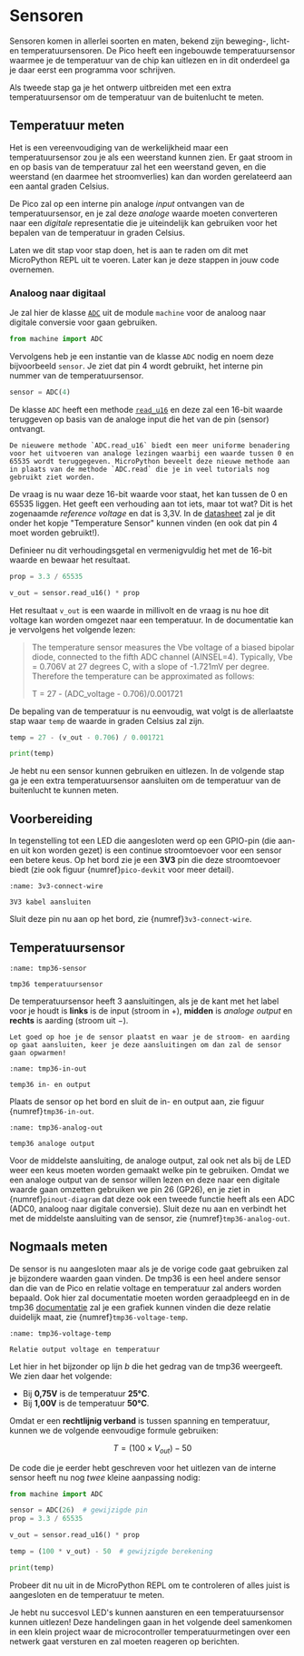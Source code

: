 # Sensoren

Sensoren komen in allerlei soorten en maten, bekend zijn beweging-, licht- en temperatuursensoren. De Pico heeft een ingebouwde temperatuursensor waarmee je de temperatuur van de chip kan uitlezen en in dit onderdeel ga je daar eerst een programma voor schrijven.

Als tweede stap ga je het ontwerp uitbreiden met een extra temperatuursensor om de temperatuur van de buitenlucht te meten.

## Temperatuur meten

Het is een vereenvoudiging van de werkelijkheid maar een temperatuursensor zou je als een weerstand kunnen zien. Er gaat stroom in en op basis van de temperatuur zal het een weerstand geven, en die weerstand (en daarmee het stroomverlies) kan dan worden gerelateerd aan een aantal graden Celsius.

De Pico zal op een interne pin analoge *input* ontvangen van de temperatuursensor, en je zal deze *analoge* waarde moeten converteren naar een *digitale* representatie die je uiteindelijk kan gebruiken voor het bepalen van de temperatuur in graden Celsius.

Laten we dit stap voor stap doen, het is aan te raden om dit met MicroPython REPL uit te voeren. Later kan je deze stappen in jouw code overnemen.

### Analoog naar digitaal

Je zal hier de klasse [`ADC`](https://docs.micropython.org/en/latest/library/machine.ADC.html) uit de module `machine` voor de analoog naar digitale conversie voor gaan gebruiken.

```python
from machine import ADC
```

Vervolgens heb je een instantie van de klasse `ADC` nodig en noem deze bijvoorbeeld `sensor`. Je ziet dat pin 4 wordt gebruikt, het interne pin nummer van de temperatuursensor.

```python
sensor = ADC(4)
```

De klasse `ADC` heeft een methode [`read_u16`](https://docs.micropython.org/en/latest/library/machine.ADC.html#machine.ADC.read_u16) en deze zal een 16-bit waarde teruggeven op basis van de analoge input die het van de pin (sensor) ontvangt.

```{attention}
De nieuwere methode `ADC.read_u16` biedt een meer uniforme benadering voor het uitvoeren van analoge lezingen waarbij een waarde tussen 0 en 65535 wordt teruggegeven. MicroPython beveelt deze nieuwe methode aan in plaats van de methode `ADC.read` die je in veel tutorials nog gebruikt ziet worden.
```

De vraag is nu waar deze 16-bit waarde voor staat, het kan tussen de 0 en 65535 liggen. Het geeft een verhouding aan tot iets, maar tot wat? Dit is het zogenaamde *reference voltage* en dat is 3,3V.
In de [datasheet](https://datasheets.raspberrypi.com/rp2040/rp2040-datasheet.pdf) zal je dit onder het kopje "Temperature Sensor" kunnen vinden (en ook dat pin 4 moet worden gebruikt!).

Definieer nu dit verhoudingsgetal en vermenigvuldig het met de 16-bit waarde en bewaar het resultaat.

```python
prop = 3.3 / 65535

v_out = sensor.read_u16() * prop
```

Het resultaat `v_out` is een waarde in millivolt en de vraag is nu hoe dit voltage kan worden omgezet naar een temperatuur. In de documentatie kan je vervolgens het volgende lezen:

> The temperature sensor measures the Vbe voltage of a biased bipolar diode, connected to the fifth ADC channel (AINSEL=4). Typically, Vbe = 0.706V at 27 degrees C, with a slope of -1.721mV per degree. Therefore the temperature can be approximated as follows:
>
> T = 27 - (ADC_voltage - 0.706)/0.001721

De bepaling van de temperatuur is nu eenvoudig, wat volgt is de allerlaatste stap waar `temp` de waarde in graden Celsius zal zijn.

```python
temp = 27 - (v_out - 0.706) / 0.001721

print(temp)
```

Je hebt nu een sensor kunnen gebruiken en uitlezen. In de volgende stap ga je een extra temperatuursensor aansluiten om de temperatuur van de buitenlucht te kunnen meten.

## Voorbereiding

In tegenstelling tot een LED die aangesloten werd op een GPIO-pin (die aan- en uit kon worden gezet) is een continue stroomtoevoer voor een sensor een betere keus. Op het bord zie je een **3V3** pin die deze stroomtoevoer biedt (zie ook figuur {numref}`pico-devkit` voor meer detail).

```{figure} ../circuits/pico_w_step_6.png
:name: 3v3-connect-wire

3V3 kabel aansluiten
```

Sluit deze pin nu aan op het bord, zie {numref}`3v3-connect-wire`.

## Temperatuursensor

```{figure} ../images/tmp36.png
:name: tmp36-sensor

tmp36 temperatuursensor
```

De temperatuursensor heeft 3 aansluitingen, als je de kant met het label voor je houdt is **links** is de input (stroom in $+$), **midden** is *analoge output* en **rechts** is aarding (stroom uit $-$).

```{attention}
Let goed op hoe je de sensor plaatst en waar je de stroom- en aarding op gaat aansluiten, keer je deze aansluitingen om dan zal de sensor gaan opwarmen!
```

```{figure} ../circuits/pico_w_step_7.png
:name: tmp36-in-out

temp36 in- en output
```

Plaats de sensor op het bord en sluit de in- en output aan, zie figuur {numref}`tmp36-in-out`.


```{figure} ../circuits/pico_w_step_8.png
:name: tmp36-analog-out

temp36 analoge output
```

Voor de middelste aansluiting, de analoge output, zal ook net als bij de LED weer een keus moeten worden gemaakt welke pin te gebruiken. Omdat we een analoge output van de sensor willen lezen en deze naar een digitale waarde gaan omzetten gebruiken we pin 26 (GP26), en je ziet in {numref}`pinout-diagram` dat deze ook een tweede functie heeft als een ADC (ADC0, analoog naar digitale conversie). Sluit deze nu aan en verbindt het met de middelste aansluiting van de sensor, zie {numref}`tmp36-analog-out`.

## Nogmaals meten

De sensor is nu aangesloten maar als je de vorige code gaat gebruiken zal je bijzondere waarden gaan vinden. De tmp36 is een heel andere sensor dan die van de Pico en relatie voltage en temperatuur zal anders worden bepaald. Ook hier zal documentatie moeten worden geraadpleegd en in de tmp36 [documentatie](https://www.analog.com/media/en/technical-documentation/data-sheets/TMP35_36_37.pdf) zal je een grafiek kunnen vinden die deze relatie duidelijk maat, zie  {numref}`tmp36-voltage-temp`.

```{figure} ../images/tmp36_output_temperature.png
:name: tmp36-voltage-temp

Relatie output voltage en temperatuur
```

Let hier in het bijzonder op lijn *b* die het gedrag van de tmp36 weergeeft. We zien daar het volgende:

- Bij **0,75V** is de temperatuur **25°C**.
- Bij **1,00V** is de temperatuur **50°C**.

Omdat er een **rechtlijnig verband** is tussen spanning en temperatuur, kunnen we de volgende eenvoudige formule gebruiken:

$$
T = (100 \times V_{out}) - 50
$$

De code die je eerder hebt geschreven voor het uitlezen van de interne sensor heeft nu nog *twee* kleine aanpassing nodig:

```python
from machine import ADC

sensor = ADC(26)  # gewijzigde pin
prop = 3.3 / 65535

v_out = sensor.read_u16() * prop

temp = (100 * v_out) - 50  # gewijzigde berekening

print(temp)
```

Probeer dit nu uit in de MicroPython REPL om te controleren of alles juist is aangesloten en de temperatuur te meten.

Je hebt nu succesvol LED's kunnen aansturen en een temperatuursensor kunnen uitlezen! Deze handelingen gaan in het volgende deel samenkomen in een klein project waar de microcontroller temperatuurmetingen over een netwerk gaat versturen en zal moeten reageren op berichten.
